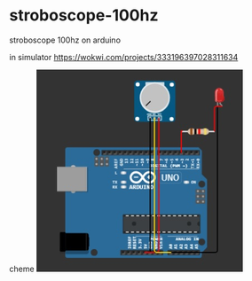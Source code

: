 # stroboscope-100hz
stroboscope 100hz on arduino

in simulator
https://wokwi.com/projects/333196397028311634

cheme ![cheme](https://github.com/Igor-kor/stroboscope-100hz/blob/master/img/cheme.jpg)
